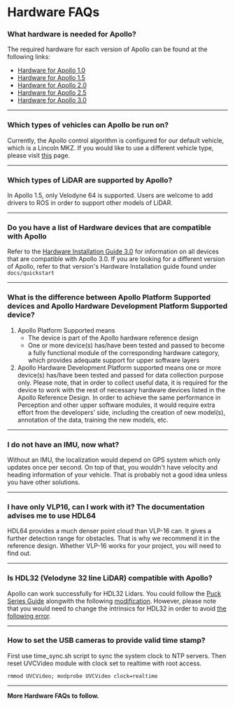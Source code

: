 # Hardware FAQs

### What hardware is needed for Apollo?
The required hardware for each version of Apollo can be found at the following links:
* [Hardware for Apollo 1.0](https://github.com/ApolloAuto/apollo/blob/master/docs/quickstart/apollo_1_0_hardware_system_installation_guide.md)
* [Hardware for Apollo 1.5](https://github.com/ApolloAuto/apollo/blob/master/docs/quickstart/apollo_1_5_hardware_system_installation_guide.md)
* [Hardware for Apollo 2.0](https://github.com/ApolloAuto/apollo/blob/master/docs/quickstart/apollo_2_0_hardware_system_installation_guide_v1.md)
* [Hardware for Apollo 2.5](https://github.com/ApolloAuto/apollo/blob/master/docs/quickstart/apollo_2_5_hardware_system_installation_guide_v1.md)
* [Hardware for Apollo 3.0](https://github.com/ApolloAuto/apollo/blob/master/docs/quickstart/apollo_3_0_hardware_system_installation_guide.md)

---
### Which types of vehicles can Apollo be run on?
Currently, the Apollo control algorithm is configured for our default vehicle, which is a Lincoln MKZ. If you would like to use a different vehicle type, please visit [this](https://github.com/ApolloAuto/apollo/blob/master/docs/howto/how_to_add_a_new_vehicle.md) page.

---
### Which types of LiDAR are supported by Apollo?
In Apollo 1.5, only Velodyne 64 is supported. Users are welcome to add drivers to ROS in order to support other models of LiDAR.

---
### Do you have a list of Hardware devices that are compatible with Apollo

Refer to the [Hardware Installation Guide 3.0](https://github.com/ApolloAuto/apollo/blob/master/docs/quickstart/apollo_3_0_hardware_system_installation_guide.md) for information on all devices that are compatible with Apollo 3.0.
If you are looking for a different version of Apollo, refer to that version's Hardware Installation guide found under `docs/quickstart`

---
### What is the difference between Apollo Platform Supported devices and Apollo Hardware Development Platform Supported device?

1. Apollo Platform Supported means
    *	The device is part of the Apollo hardware reference design
    *	One or more device(s) has/have been tested and passed to become a fully functional module of the corresponding hardware category, which provides adequate support for upper software layers
2. Apollo Hardware Development Platform supported means
one or more device(s) has/have been tested and passed for data collection purpose only. Please note, that in order to collect useful data, it is required for the device to work with the rest of necessary hardware devices listed in the Apollo Reference Design. In order to achieve the same performance in Perception and other upper software modules, it would require extra effort from the developers’ side, including the creation of new model(s), annotation of the data, training the new models, etc.

---
### I do not have an IMU, now what?
Without an IMU, the localization would depend on GPS system which only updates once per second. On top of that, you wouldn't have velocity and heading information of your vehicle. That is probably not a good idea unless you have other solutions.

---
### I have only VLP16, can I work with it? The documentation advises me to use HDL64

HDL64 provides a much denser point cloud than VLP-16 can. It gives a further detection range for obstacles. That is why we recommend it in the reference design. Whether VLP-16 works for your project, you will need to find out.

---
### Is HDL32 (Velodyne 32 line LiDAR) compatible with Apollo?

Apollo can work successfully for HDL32 Lidars. You could follow the [Puck Series Guide](https://github.com/ApolloAuto/apollo/blob/master/docs/specs/Lidar/VLP_Series_Installation_Guide.md) alongwith the following [modification](https://github.com/ApolloAuto/apollo/commit/df37d2c79129434fb90353950a65671278a4229e#diff-cb9767ab272f7dc5b3e0d870a324be51). However, please note that you would need to change the intrinsics for HDL32 in order to avoid [the following error](https://github.com/ApolloAuto/apollo/issues/5244).

---
### How to set the USB cameras to provide valid time stamp?
First use time_sync.sh script to sync the system clock to NTP servers. Then reset UVCVideo module with clock set to realtime with root access.
```
rmmod UVCVideo; modprobe UVCVideo clock=realtime
```

---
**More Hardware FAQs to follow.**

